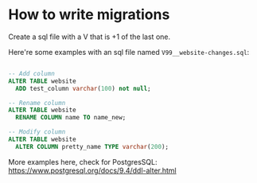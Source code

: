 # How to write migrations

Create a sql file with a V that is +1 of the last one.

Here're some examples with an sql file named `V99__website-changes.sql`:

```sql

-- Add column
ALTER TABLE website
  ADD test_column varchar(100) not null;

-- Rename column
ALTER TABLE website
  RENAME COLUMN name TO name_new;

-- Modify column
ALTER TABLE website
  ALTER COLUMN pretty_name TYPE varchar(200);

```

More examples here, check for PostgresSQL: https://www.postgresql.org/docs/9.4/ddl-alter.html
